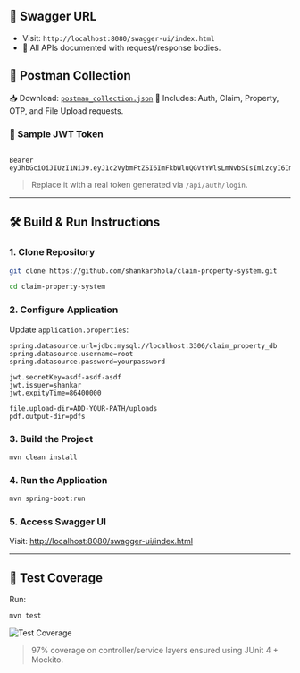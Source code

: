 ## 🔗 Swagger URL

- Visit: `http://localhost:8080/swagger-ui/index.html`
- 📘 All APIs documented with request/response bodies.

## 🧪 Postman Collection

📥 Download: [`postman_collection.json`](./postman_collection.json)
📁 Includes: Auth, Claim, Property, OTP, and File Upload requests.

### 🪪 Sample JWT Token

```

Bearer eyJhbGciOiJIUzI1NiJ9.eyJ1c2VybmFtZSI6ImFkbWluQGVtYWlsLmNvbSIsImlzcyI6ImNsYWltLXN5c3RlbSIsImV4cCI6MTY5OTk5OTk5OX0.abcd1234xyz

```

> Replace it with a real token generated via `/api/auth/login`.

---

## 🛠️ Build & Run Instructions

### 1. Clone Repository

```bash
git clone https://github.com/shankarbhola/claim-property-system.git

cd claim-property-system
```

### 2. Configure Application

Update `application.properties`:

```properties
spring.datasource.url=jdbc:mysql://localhost:3306/claim_property_db
spring.datasource.username=root
spring.datasource.password=yourpassword

jwt.secretKey=asdf-asdf-asdf
jwt.issuer=shankar
jwt.expityTime=86400000

file.upload-dir=ADD-YOUR-PATH/uploads
pdf.output-dir=pdfs
```

### 3. Build the Project

```bash
mvn clean install
```

### 4. Run the Application

```bash
mvn spring-boot:run
```

### 5. Access Swagger UI

Visit: [http://localhost:8080/swagger-ui/index.html](http://localhost:8080/swagger-ui/index.html)

---

## 🧪 Test Coverage

Run:

```bash
mvn test
```

![Test Coverage](https://i.ibb.co/bMSX55r6/image.png)

> 97% coverage on controller/service layers ensured using JUnit 4 + Mockito.
